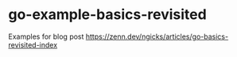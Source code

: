 # go-example-basics-revisited
Examples for blog post https://zenn.dev/ngicks/articles/go-basics-revisited-index

